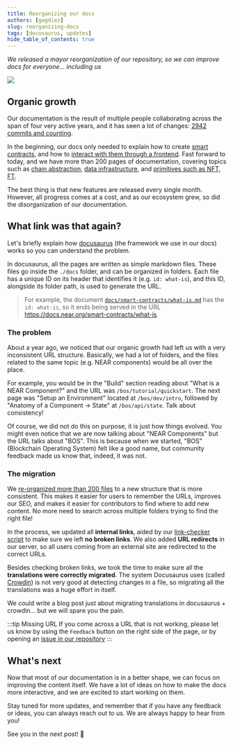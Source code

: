 ```yaml
---
title: Reorganizing our docs
authors: [gagdiez]
slug: reorganizing-docs
tags: [docusaurus, updates]
hide_table_of_contents: true
---
```


*We released a mayor reorganization of our repository, so we can improve docs for everyone... including us*

<p><img src="https://img.freepik.com/free-photo/ancient-books-adorn-library-carefully-arranged-with-classics-rare-gems_157027-2332.jpg" /></p>

<!-- truncate -->

## Organic growth
Our documentation is the result of multiple people collaborating across the span of four very active years, and it has seen a lot of changes: [2942 commits and counting](https://github.com/near/docs/commits/master/).

In the beginning, our docs only needed to explain how to create [smart contracts](/smart-contracts/what-is), and how to [interact with them through a frontend](/web3-apps/quickstart). Fast forward to today, and we have more than 200 pages of documentation, covering topics such as [chain abstraction](/chain-abstraction/what-is), [data infrastructure](/data-infrastructure/what-is), and [primitives such as NFT, FT](/primitives/what-is).

The best thing is that new features are released every single month. However, all progress comes at a cost, and as our ecosystem grew, so did the disorganization of our documentation.

## What link was that again?
Let's briefly explain how [docusaurus](https://docusaurus.io/) (the framework we use in our docs) works so you can understand the problem.

In docusaurus, all the pages are written as simple markdown files. These files go inside the `./docs` folder, and can be organized in folders. Each file has a unique ID on its header that identifies it (e.g. `id: what-is`), and this ID, alongside its folder path, is used to generate the URL. 

> For example, the document [`docs/smart-contracts/what-is.md`](https://github.com/near/docs/blob/master/docs/2.build/2.smart-contracts/what-is.md) has the `id: what-is`, so it ends being served in the URL https://docs.near.org/smart-contracts/what-is.

### The problem

About a year ago, we noticed that our organic growth had left us with a very inconsistent URL structure. Basically, we had a lot of folders, and the files related to the same topic (e.g. NEAR components) would be all over the place.

For example, you would be in the "Build" section reading about "What is a NEAR Component?" and the URL was `/bos/tutorial/quickstart`. The next page was "Setup an Environment" located at `/bos/dev/intro`, followed by "Anatomy of a Component -> State" at `/bos/api/state`. Talk about consistency!

Of course, we did not do this on purpose, it is just how things evolved. You might even notice that we are now talking about "NEAR Components" but the URL talks about "BOS". This is because when we started, "BOS" (Blockchain Operating System) felt like a good name, but community feedback made us know that, indeed, it was not. 

### The migration

We [re-organized more than 200 files](https://github.com/near/docs/pull/1890/files) to a new structure that is more consistent. This makes it easier for users to remember the URLs, improves our SEO, and makes it easier for contributors to find where to add new content. No more need to search across multiple folders trying to find the right file!

In the process, we updated all **internal links**, aided by our [link-checker script](https://github.com/near/docs/blob/master/website/test-links.sh) to make sure we left **no broken links**. We also added **URL redirects** in our server, so all users coming from an external site are redirected to the correct URLs.

Besides checking broken links, we took the time to make sure all the **translations were correctly migrated**. The system Docusaurus uses (called [Crowdin](https://crowdin.com/)) is not very good at detecting changes in a file, so migrating all the translations was a huge effort in itself. 

We could write a blog post just about migrating translations in docusaurus + crowdin... but we will spare you the pain.

:::tip Missing URL
If you come across a URL that is not working, please let us know by using the `Feedback` button on the right side of the page, or by opening an [issue in our repository](https://github.com/near/docs/issues)
:::

## What's next
Now that most of our documentation is in a better shape, we can focus on improving the content itself. We have a lot of ideas on how to make the docs more interactive, and we are excited to start working on them.

Stay tuned for more updates, and remember that if you have any feedback or ideas, you can always reach out to us. We are always happy to hear from you!

See you in the next post! 🚀
